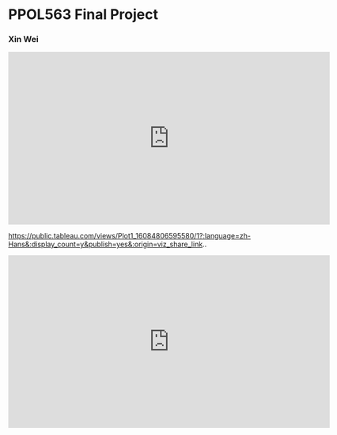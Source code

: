 # PPOL563 Final Project

### Xin Wei


<iframe seamless frameborder="0" src="https://public.tableau.com/views/Class_Tableau_Workbook_16084402257610/Sheet2?:language=zh-Hans&:display_count=n&publish=no&:showVizHome=no" width = '650' height = '350'></iframe>

https://public.tableau.com/views/Plot1_16084806595580/1?:language=zh-Hans&:display_count=y&publish=yes&:origin=viz_share_link..

<iframe seamless frameborder="0" src="https://public.tableau.com/views/Plot1_16084806595580/1?:embed=yes&:display_count=no&:showVizHome=no" width = '650' height = '350' scrolling='No'></iframe>
